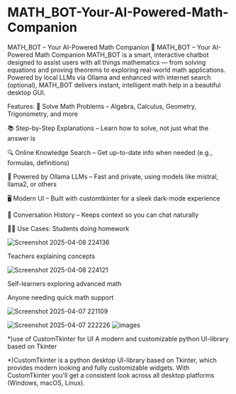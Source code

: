 # MATH_BOT-Your-AI-Powered-Math-Companion
MATH_BOT – Your AI-Powered Math Companion
🤖 MATH_BOT – Your AI-Powered Math Companion
MATH_BOT is a smart, interactive chatbot designed to assist users with all things mathematics — from solving equations and proving theorems to exploring real-world math applications. Powered by local LLMs via Ollama and enhanced with internet search (optional), MATH_BOT delivers instant, intelligent math help in a beautiful desktop GUI.


 Features:
🧮 Solve Math 
Problems – Algebra, Calculus, Geometry, Trigonometry, and more

📚 Step-by-Step Explanations – Learn how to solve, not just what the answer is

🔍 Online Knowledge Search – Get up-to-date info when needed (e.g., formulas, definitions)

🧠 Powered by Ollama LLMs – Fast and private, using models like mistral, llama2, or others

🖥️ Modern UI – Built with customtkinter for a sleek dark-mode experience

🧵 Conversation History – Keeps context so you can chat naturally

🧑‍🏫 Use Cases:
Students doing homework

![Screenshot 2025-04-08 224136](https://github.com/user-attachments/assets/c2e2020e-c7c1-4b33-929f-af0c2c7b610f)

Teachers explaining concepts

![Screenshot 2025-04-08 224121](https://github.com/user-attachments/assets/00a266b1-dc4e-456e-b52f-4ac1c799fa19)

Self-learners exploring advanced math

Anyone needing quick math support


![Screenshot 2025-04-07 221109](https://github.com/user-attachments/assets/1ab0e3b1-ee94-4606-a139-4e324203b699)

![Screenshot 2025-04-07 222226](https://github.com/user-attachments/assets/1b9d3bbe-f584-423a-9474-32396f90e152)
![images](https://github.com/user-attachments/assets/e683daba-cc9d-45b3-b3da-318eea6927a9)


*)use of CustomTkinter for UI A modern and customizable python UI-library based on Tkinter

*)CustomTkinter is a python desktop UI-library based on Tkinter, which provides modern looking and fully customizable widgets. With CustomTkinter you'll get a consistent look across all desktop platforms (Windows, macOS, Linux).

